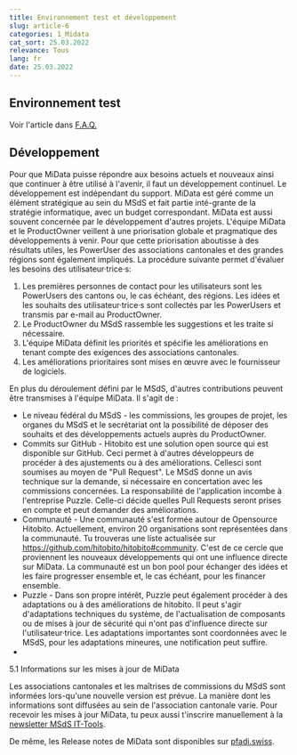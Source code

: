 ```yaml
---
title: Environnement test et développement
slug: article-6
categories: 1_Midata
cat_sort: 25.03.2022
relevance: Tous
lang: fr
date: 25.03.2022
---
```


## Environnement test

Voir l'article dans [F.A.Q.](https://docu.scout.ch/fr/faq)

## Développement

Pour que MiData puisse répondre aux besoins actuels et nouveaux ainsi que continuer à être utilisé à l'avenir, il faut un développement continuel. Le développement est indépendant du support. MiData est géré comme un élément stratégique au sein du MSdS et fait partie inté-grante de la stratégie informatique, avec un budget correspondant.
MiData est aussi souvent concernée par le développement d'autres projets. L'équipe MiData et le ProductOwner veillent à une priorisation globale et pragmatique des développements à venir.
Pour que cette priorisation aboutisse à des résultats utiles, les PowerUser des associations cantonales et des grandes régions sont également impliqués. La procédure suivante permet d'évaluer les besoins des utilisateur·trice·s:

1.	Les premières personnes de contact pour les utilisateurs sont les PowerUsers des cantons ou, le cas échéant, des régions. Les idées et les souhaits des utilisateur·trice·s sont collectés par les PowerUsers et transmis par e-mail au ProductOwner.
2.	Le ProductOwner du MSdS rassemble les suggestions et les traite si nécessaire. 
3.	L'équipe MiData définit les priorités et spécifie les améliorations en tenant compte des exigences des associations cantonales.
4.	Les améliorations prioritaires sont mises en œuvre avec le fournisseur de logiciels.

En plus du déroulement défini par le MSdS, d'autres contributions peuvent être transmises à l'équipe MiData. Il s'agit de :

* Le niveau fédéral du MSdS - les commissions, les groupes de projet, les organes du MSdS et le secrétariat ont la possibilité de déposer des souhaits et des développements actuels auprès du ProductOwner.
* Commits sur GitHub - Hitobito est une solution open source qui est disponible sur GitHub. Ceci permet à d'autres développeurs de procéder à des ajustements ou à des améliorations. Cellesci sont soumises au moyen de "Pull Request". Le MSdS donne un avis technique sur la demande, si nécessaire en concertation avec les commissions concernées. La responsabilité de l'application incombe à l'entreprise Puzzle. Celle-ci décide quelles Pull Requests seront prises en compte et peut demander des améliorations.
*	Communauté - Une communauté s'est formée autour de Opensource Hitobito. Actuellement, environ 20 organisations sont représentées dans la communauté. Tu trouveras une liste actualisée sur https://github.com/hitobito/hitobito#community.   C'est de ce cercle que proviennent les nouveaux développements qui ont une influence directe sur MiData. La communauté est un bon pool pour échanger des idées et les faire progresser ensemble et, le cas échéant, pour les financer ensemble.
*	Puzzle - Dans son propre intérêt, Puzzle peut également procéder à des adaptations ou à des améliorations de hitobito. Il peut s'agir d'adaptations techniques du système, de l'actualisation de composants ou de mises à jour de sécurité qui n'ont pas d'influence directe sur l'utilisateur·trice. Les adaptations importantes sont coordonnées avec le MSdS, pour les adaptations mineures, une notification peut suffire.
*
5.1	Informations sur les mises à jour de MiData

Les associations cantonales et les maîtrises de commissions du MSdS sont informées lors-qu'une nouvelle version est prévue. La manière dont les informations sont diffusées au sein de l'association cantonale varie. Pour recevoir les mises à jour MiData, tu peux aussi t'inscrire manuellement à la [newsletter MSdS IT-Tools](https://db.scout.ch/fr/groups/2/mailing_lists/1564).

De même, les Release notes de MiData sont disponibles sur [pfadi.swiss](https://pfadi.swiss/fr/apps/midata/#Release).
